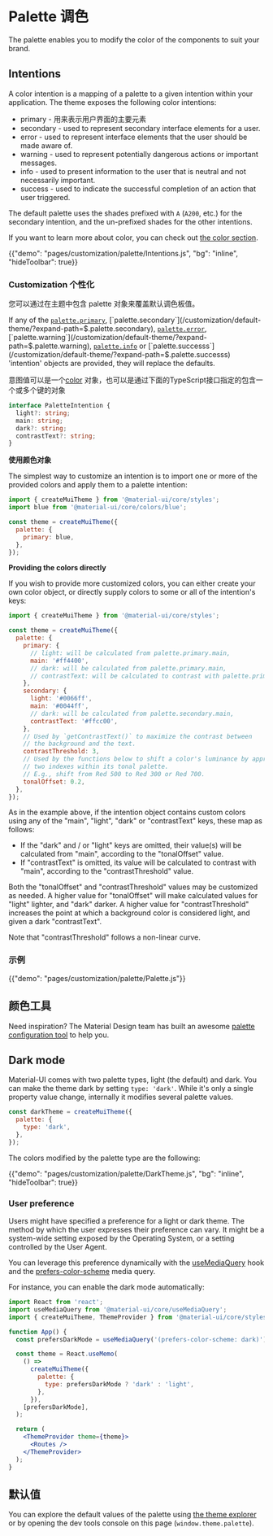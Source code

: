 # Palette 调色

<p class="description">The palette enables you to modify the color of the components to suit your brand.</p>

## Intentions

A color intention is a mapping of a palette to a given intention within your application. The theme exposes the following color intentions:

- primary - 用来表示用户界面的主要元素
- secondary - used to represent secondary interface elements for a user.
- error - used to represent interface elements that the user should be made aware of.
- warning - used to represent potentially dangerous actions or important messages.
- info - used to present information to the user that is neutral and not necessarily important.
- success - used to indicate the successful completion of an action that user triggered.

The default palette uses the shades prefixed with `A` (`A200`, etc.) for the secondary intention, and the un-prefixed shades for the other intentions.

If you want to learn more about color, you can check out [the color section](/customization/color/).

{{"demo": "pages/customization/palette/Intentions.js", "bg": "inline", "hideToolbar": true}}

### Customization 个性化

您可以通过在主题中包含 palette 对象来覆盖默认调色板值。

If any of the [`palette.primary`](/customization/default-theme/?expand-path=$.palette.primary), [`palette.secondary`](/customization/default-theme/?expand-path=$.palette.secondary), [`palette.error`](/customization/default-theme/?expand-path=$.palette.error), [`palette.warning`](/customization/default-theme/?expand-path=$.palette.warning), [`palette.info`](/customization/default-theme/?expand-path=$.palette.info) or [`palette.successs`](/customization/default-theme/?expand-path=$.palette.successs) 'intention' objects are provided, they will replace the defaults.

意图值可以是一个[color](/customization/color/) 对象，也可以是通过下面的TypeScript接口指定的包含一个或多个键的对象

```ts
interface PaletteIntention {
  light?: string;
  main: string;
  dark?: string;
  contrastText?: string;
}
```

**使用颜色对象**

The simplest way to customize an intention is to import one or more of the provided colors and apply them to a palette intention:

```js
import { createMuiTheme } from '@material-ui/core/styles';
import blue from '@material-ui/core/colors/blue';

const theme = createMuiTheme({
  palette: {
    primary: blue,
  },
});
```

**Providing the colors directly**

If you wish to provide more customized colors, you can either create your own color object, or directly supply colors to some or all of the intention's keys:

```js
import { createMuiTheme } from '@material-ui/core/styles';

const theme = createMuiTheme({
  palette: {
    primary: {
      // light: will be calculated from palette.primary.main,
      main: '#ff4400',
      // dark: will be calculated from palette.primary.main,
      // contrastText: will be calculated to contrast with palette.primary.main
    },
    secondary: {
      light: '#0066ff',
      main: '#0044ff',
      // dark: will be calculated from palette.secondary.main,
      contrastText: '#ffcc00',
    },
    // Used by `getContrastText()` to maximize the contrast between
    // the background and the text.
    contrastThreshold: 3,
    // Used by the functions below to shift a color's luminance by approximately
    // two indexes within its tonal palette.
    // E.g., shift from Red 500 to Red 300 or Red 700.
    tonalOffset: 0.2,
  },
});
```

As in the example above, if the intention object contains custom colors using any of the "main", "light", "dark" or "contrastText" keys, these map as follows:

- If the "dark" and / or "light" keys are omitted, their value(s) will be calculated from "main", according to the "tonalOffset" value.
- If "contrastText" is omitted, its value will be calculated to contrast with "main", according to the "contrastThreshold" value.

Both the "tonalOffset" and "contrastThreshold" values may be customized as needed. A higher value for "tonalOffset" will make calculated values for "light" lighter, and "dark" darker. A higher value for "contrastThreshold" increases the point at which a background color is considered light, and given a dark "contrastText".

Note that "contrastThreshold" follows a non-linear curve.

### 示例

{{"demo": "pages/customization/palette/Palette.js"}}

## 颜色工具

Need inspiration? The Material Design team has built an awesome [palette configuration tool](/customization/color/#color-tool) to help you.

## Dark mode

Material-UI comes with two palette types, light (the default) and dark. You can make the theme dark by setting `type: 'dark'`. While it's only a single property value change, internally it modifies several palette values.

```js
const darkTheme = createMuiTheme({
  palette: {
    type: 'dark',
  },
});
```

The colors modified by the palette type are the following:

{{"demo": "pages/customization/palette/DarkTheme.js", "bg": "inline", "hideToolbar": true}}

### User preference

Users might have specified a preference for a light or dark theme. The method by which the user expresses their preference can vary. It might be a system-wide setting exposed by the Operating System, or a setting controlled by the User Agent.

You can leverage this preference dynamically with the [useMediaQuery](/components/use-media-query/) hook and the [prefers-color-scheme](https://developer.mozilla.org/en-US/docs/Web/CSS/@media/prefers-color-scheme) media query.

For instance, you can enable the dark mode automatically:

```jsx
import React from 'react';
import useMediaQuery from '@material-ui/core/useMediaQuery';
import { createMuiTheme, ThemeProvider } from '@material-ui/core/styles';

function App() {
  const prefersDarkMode = useMediaQuery('(prefers-color-scheme: dark)');

  const theme = React.useMemo(
    () =>
      createMuiTheme({
        palette: {
          type: prefersDarkMode ? 'dark' : 'light',
        },
      }),
    [prefersDarkMode],
  );

  return (
    <ThemeProvider theme={theme}>
      <Routes />
    </ThemeProvider>
  );
}
```

## 默认值

You can explore the default values of the palette using [the theme explorer](/customization/default-theme/?expand-path=$.palette) or by opening the dev tools console on this page (`window.theme.palette`).